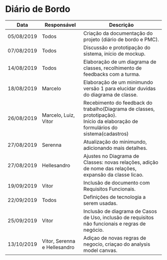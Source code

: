 # Diário de Bordo
|Data|Responsável|Descrição|
|----|-----------|---------|
|05/08/2019|Todos|Criação da documentação do projeto (diário de bordo e PMC).|
|07/08/2019|Todos|Discussão e prototipação do sistema, início de mockup.|
|14/08/2019|Todos|Elaboração de um diagrama de classes, recolhimento de feedbacks com a turma.|
|18/08/2019|Marcelo|Elaboração de um minimundo versão 1 para elucidar duvidas do diagrama de classe.|
|26/08/2019|Marcelo, Luiz, Vitor|Recebimento do feedback do trabalho(Diagrama de classes, prototipação).<br> Início da elaboração de formulários do sistema(cadastros)|
|27/08/2019|Serenna|Atualização do minimundo, adicionando mais detalhes.|
|27/08/2019|Hellesandro|Ajustes no Diagrama de Classes: novas relações, adição de nome das relações, expansão da classe licao.|
|19/09/2019|Vitor|Inclusão de documento com Requisitos Funcionais.|
|22/09/2019|Todos|Definições de tecnologia a serem usadas.|
|25/09/2019|Vitor|Inclusão de diagrama de Casos de Uso, inclusão de requisitos não funcionais e regras de negócio.|
|13/10/2019|Vitor, Serenna e Hellesandro|Adiçao de novas regras de negocio, criaçao do analysis model canvas.|
